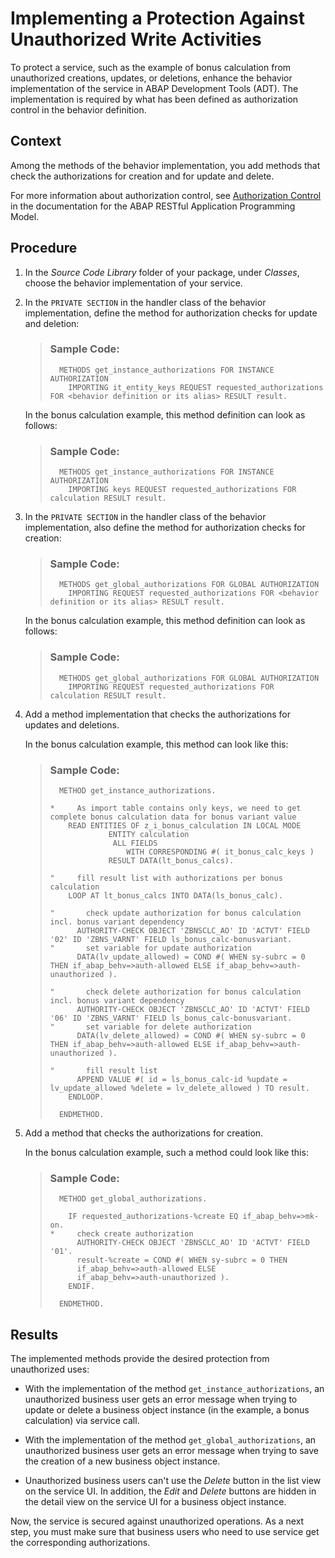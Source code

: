 <!-- loioee732d69e7c94586819efe0e165a9566 -->

# Implementing a Protection Against Unauthorized Write Activities

To protect a service, such as the example of bonus calculation from unauthorized creations, updates, or deletions, enhance the behavior implementation of the service in ABAP Development Tools \(ADT\). The implementation is required by what has been defined as authorization control in the behavior definition.



## Context

Among the methods of the behavior implementation, you add methods that check the authorizations for creation and for update and delete.

For more information about authorization control, see [Authorization Control](https://help.sap.com/viewer/923180ddb98240829d935862025004d6/Cloud/en-US/375a8124b22948688ac1c55297868d06.html) in the documentation for the ABAP RESTful Application Programming Model.



<a name="loioee732d69e7c94586819efe0e165a9566__steps_lcv_pjj_xlb"/>

## Procedure

1.  In the *Source Code Library* folder of your package, under *Classes*, choose the behavior implementation of your service.

2.  In the `PRIVATE SECTION` in the handler class of the behavior implementation, define the method for authorization checks for update and deletion:

    > ### Sample Code:  
    > ```lang-abap
    >   METHODS get_instance_authorizations FOR INSTANCE AUTHORIZATION
    >     IMPORTING it_entity_keys REQUEST requested_authorizations FOR <behavior definition or its alias> RESULT result.
    > ```

    In the bonus calculation example, this method definition can look as follows:

    > ### Sample Code:  
    > ```lang-abap
    >   METHODS get_instance_authorizations FOR INSTANCE AUTHORIZATION
    >     IMPORTING keys REQUEST requested_authorizations FOR calculation RESULT result.
    > ```

3.  In the `PRIVATE SECTION` in the handler class of the behavior implementation, also define the method for authorization checks for creation:

    > ### Sample Code:  
    > ```lang-abap
    >   METHODS get_global_authorizations FOR GLOBAL AUTHORIZATION
    >     IMPORTING REQUEST requested_authorizations FOR <behavior definition or its alias> RESULT result.
    > ```

    In the bonus calculation example, this method definition can look as follows:

    > ### Sample Code:  
    > ```lang-abap
    >   METHODS get_global_authorizations FOR GLOBAL AUTHORIZATION
    >     IMPORTING REQUEST requested_authorizations FOR calculation RESULT result.
    > ```

4.  Add a method implementation that checks the authorizations for updates and deletions.

    In the bonus calculation example, this method can look like this:

    > ### Sample Code:  
    > ```lang-abap
    >   METHOD get_instance_authorizations.
    > 
    > *     As import table contains only keys, we need to get complete bonus calculation data for bonus variant value
    >     READ ENTITIES OF z_i_bonus_calculation IN LOCAL MODE
    >              ENTITY calculation
    >               ALL FIELDS
    >                  WITH CORRESPONDING #( it_bonus_calc_keys )
    >              RESULT DATA(lt_bonus_calcs).
    > 
    > "     fill result list with authorizations per bonus calculation
    >     LOOP AT lt_bonus_calcs INTO DATA(ls_bonus_calc).
    > 
    > "       check update authorization for bonus calculation incl. bonus variant dependency
    >       AUTHORITY-CHECK OBJECT 'ZBNSCLC_AO' ID 'ACTVT' FIELD '02' ID 'ZBNS_VARNT' FIELD ls_bonus_calc-bonusvariant.
    > "       set variable for update authorization
    >       DATA(lv_update_allowed) = COND #( WHEN sy-subrc = 0 THEN if_abap_behv=>auth-allowed ELSE if_abap_behv=>auth-unauthorized ).
    > 
    > "       check delete authorization for bonus calculation incl. bonus variant dependency
    >       AUTHORITY-CHECK OBJECT 'ZBNSCLC_AO' ID 'ACTVT' FIELD '06' ID 'ZBNS_VARNT' FIELD ls_bonus_calc-bonusvariant.
    > "       set variable for delete authorization
    >       DATA(lv_delete_allowed) = COND #( WHEN sy-subrc = 0 THEN if_abap_behv=>auth-allowed ELSE if_abap_behv=>auth-unauthorized ).
    > 
    > "       fill result list
    >       APPEND VALUE #( id = ls_bonus_calc-id %update = lv_update_allowed %delete = lv_delete_allowed ) TO result.
    >     ENDLOOP.
    > 
    >   ENDMETHOD.
    > 
    > ```

5.  Add a method that checks the authorizations for creation.

    In the bonus calculation example, such a method could look like this:

    > ### Sample Code:  
    > ```lang-abap
    >   METHOD get_global_authorizations.
    >   
    >     IF requested_authorizations-%create EQ if_abap_behv=>mk-on.
    > *     check create authorization
    >       AUTHORITY-CHECK OBJECT 'ZBNSCLC_AO' ID 'ACTVT' FIELD '01'.
    >       result-%create = COND #( WHEN sy-subrc = 0 THEN
    >       if_abap_behv=>auth-allowed ELSE
    >       if_abap_behv=>auth-unauthorized ).
    >     ENDIF.
    > 
    >   ENDMETHOD.
    > ```




<a name="loioee732d69e7c94586819efe0e165a9566__result_pyz_scp_nlb"/>

## Results

The implemented methods provide the desired protection from unauthorized uses:

-   With the implementation of the method `get_instance_authorizations`, an unauthorized business user gets an error message when trying to update or delete a business object instance \(in the example, a bonus calculation\) via service call.

-   With the implementation of the method `get_global_authorizations`, an unauthorized business user gets an error message when trying to save the creation of a new business object instance.

-   Unauthorized business users can't use the *Delete* button in the list view on the service UI. In addition, the *Edit* and *Delete* buttons are hidden in the detail view on the service UI for a business object instance.


Now, the service is secured against unauthorized operations. As a next step, you must make sure that business users who need to use service get the corresponding authorizations.

